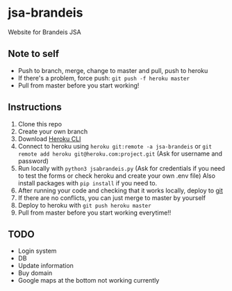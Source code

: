 # jsa-brandeis
Website for Brandeis JSA

## Note to self
* Push to branch, merge, change to master and pull, push to heroku <br />
* If there's a problem, force push: `git push -f heroku master`<br />
* Pull from master before you start working!

## Instructions
1. Clone this repo
2. Create your own branch
3. Download [Heroku CLI](https://devcenter.heroku.com/articles/heroku-cli#download-and-install)
4. Connect to heroku using `heroku git:remote -a jsa-brandeis` or `git remote add heroku git@heroku.com:project.git` (Ask for username and password)
5. Run locally with `python3 jsabrandeis.py` (Ask for credentials if you need to test the forms or check heroku and create your own .env file) Also install packages with `pip install` if you need to.
6. After running your code and checking that it works locally, deploy to [git](https://git-scm.com/docs)
7. If there are no conflicts, you can just merge to master by yourself
8. Deploy to heroku with `git push heroku master`
9. Pull from master before you start working everytime!!

## TODO
* Login system
* DB
* Update information
* Buy domain
* Google maps at the bottom not working currently 

